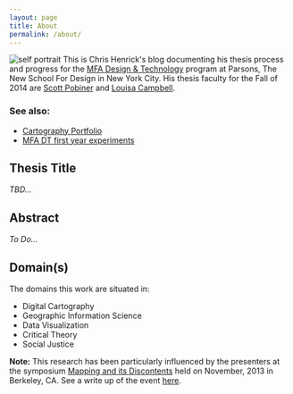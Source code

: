 ```yaml
---
layout: page
title: About 
permalink: /about/
---
```


![self portrait](../assets/cafe-instagram.png)
This is Chris Henrick's blog documenting his thesis process and progress for the [MFA Design & Technology](http://www.newschool.edu/parsons/mfa-design-technology/) program at Parsons, The New School For Design in New York City. His thesis faculty for the Fall of 2014 are [Scott Pobiner](http://www.newschool.edu/parsons/faculty.aspx?id=4e44-6331-4f44-5134) and [Louisa Campbell](http://mfadt.parsons.edu/2014/faculty/louisa-campbell).

### See also:
- [Cartography Portfolio](http://chrishenrick.com)
- [MFA DT first year experiments](http://chenrickmfadt.wordpress.com/)

## Thesis Title

*TBD...*

## Abstract

*To Do...*

## Domain(s)
The domains this work are situated in:  

- Digital Cartography 
- Geographic Information Science
- Data Visualization 
- Critical Theory
- Social Justice

**Note:** This research has been particularly influenced by the presenters at the symposium [Mapping and its Discontents](http://ced.berkeley.edu/events-media/events/mapping-and-its-discontents) held on November, 2013 in Berkeley, CA. See a write up of the event [here](http://chenrickmfadt.wordpress.com/2013/11/02/mapping-and-its-discontents-berkeley-ca/).